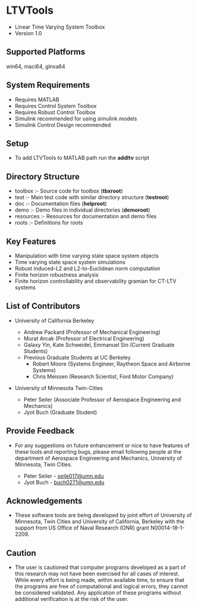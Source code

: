 # LTVTools
* Linear Time Varying System Toolbox
* Version 1.0

## Supported Platforms
win64, maci64, glnxa64

## System Requirements
* Requires MATLAB
* Requires Control System Toolbox
* Requires Robust Control Toolbox
* Simulink recommended for using simulink models
* Simulink Control Design recommended

## Setup
* To add LTVTools to MATLAB path run the **addltv** script

## Directory Structure
* toolbox   :- Source code for toolbox (**tbxroot**)       
* test      :- Main test code with similar directory structure (**testroot**)
* doc       :- Documentation files (**helproot**)
* demo      :- Demo files in individual directories (**demoroot**)
* resources :- Resources for documentation and demo files
* roots     :- Definitions for roots

## Key Features
* Manipulation with time varying state space system objects
* Time varying state space system simulations
* Robust induced-L2 and L2-to-Euclidean norm computation
* Finite horizon robustness analysis
* Finite horizon controllability and observability gramian for CT-LTV systems

## List of Contributors 
* University of California Berkeley 
  - Andrew Packard (Professor of Mechanical Engineering) 
  - Murat Arcak (Professor of Electrical Engineering) 
  - Galaxy Yin, Kate Schweidel, Emmanuel Sin (Current Graduate Students)
  - Previous Graduate Students at UC Berkeley
    - Robert Moore (Systems Engineer, Raytheon Space and Airborne Systems) 
    - Chris Meissen (Research Scientist, Ford Motor Company) 

* University of Minnesota Twin-Cities 
  - Peter Seiler (Associate Professor of Aerospace Engineering and Mechanics) 
  - Jyot Buch (Graduate Student)

## Provide Feedback
* For any suggestions on future enhancement or nice to have features of these tools and reporting bugs, please email following people at the department of Aerospace Engineering and Mechanics, University of Minnesota, Twin Cities.

  - Peter Seiler - seile017@umn.edu
  - Jyot Buch - buch0271@umn.edu
  
## Acknowledgements
* These software tools are being developed by joint effort of University of Minnesota, Twin Cities and University of California, Berkeley with the support from US Office of Naval Research (ONR) grant N00014-18-1-2209.

## Caution
* The user is cautioned that computer programs developed as a part of this research may not have been exercised for all cases of interest. While every effort is being made, within available time, to ensure that the programs are free of computational and logical errors, they cannot be considered validated. Any application of these programs without additional verification is at the risk of the user.
